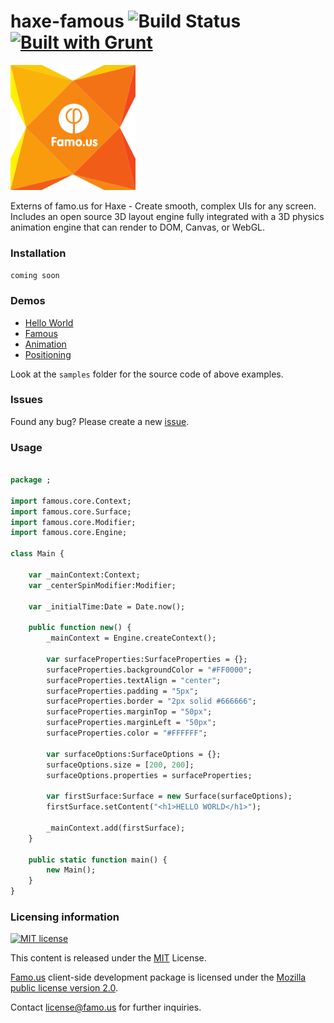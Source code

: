haxe-famous ![Build Status](https://travis-ci.org/adireddy/haxe-famous.svg?branch=master) [![Built with Grunt](https://cdn.gruntjs.com/builtwith.png)](http://gruntjs.com/)
=========

![haxe famous logo](https://raw.githubusercontent.com/adireddy/haxe-famous/master/logo.png)

Externs of famo.us for Haxe - Create smooth, complex UIs for any screen. Includes an open source 3D layout engine fully integrated with a 3D physics animation engine that can render to DOM, Canvas, or WebGL.

### Installation ###

``coming soon``

### Demos ###

* [Hello World](http://adireddy.github.io/demos/haxe-famous/helloworld.html)
* [Famous](http://adireddy.github.io/demos/haxe-famous/famous.html)
* [Animation](http://adireddy.github.io/demos/haxe-famous/animation.html)
* [Positioning](http://adireddy.github.io/demos/haxe-famous/positioning.html)

Look at the `samples` folder for the source code of above examples.

### Issues ###

Found any bug? Please create a new [issue](https://github.com/adireddy/haxe-famous/issues/new).

### Usage ###

```haxe

package ;

import famous.core.Context;
import famous.core.Surface;
import famous.core.Modifier;
import famous.core.Engine;

class Main {

	var _mainContext:Context;
	var _centerSpinModifier:Modifier;

	var _initialTime:Date = Date.now();

	public function new() {
		_mainContext = Engine.createContext();

		var surfaceProperties:SurfaceProperties = {};
		surfaceProperties.backgroundColor = "#FF0000";
		surfaceProperties.textAlign = "center";
		surfaceProperties.padding = "5px";
		surfaceProperties.border = "2px solid #666666";
		surfaceProperties.marginTop = "50px";
		surfaceProperties.marginLeft = "50px";
		surfaceProperties.color = "#FFFFFF";

		var surfaceOptions:SurfaceOptions = {};
		surfaceOptions.size = [200, 200];
		surfaceOptions.properties = surfaceProperties;

		var firstSurface:Surface = new Surface(surfaceOptions);
		firstSurface.setContent("<h1>HELLO WORLD</h1>");

		_mainContext.add(firstSurface);
	}

	public static function main() {
		new Main();
	}
}
```

### Licensing information ###

<a rel="license" href="http://opensource.org/licenses/MIT">
<img alt="MIT license" height="40" src="http://upload.wikimedia.org/wikipedia/commons/c/c3/License_icon-mit.svg" /></a>

This content is released under the [MIT](http://opensource.org/licenses/MIT) License.

[Famo.us](http://famo.us) client-side development package is licensed under the [Mozilla public license version 2.0](http://www.mozilla.org/MPL/2.0/).

Contact [license@famo.us](mailto:license@famo.us) for further inquiries.
